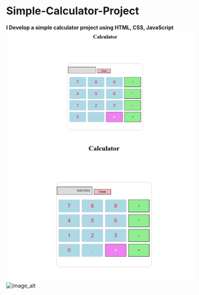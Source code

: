 # Simple-Calculator-Project
**I Develop a simple calculator project using HTML, CSS, JavaScript**
![image_alt](https://github.com/ishitasahoo930/Simple-Calculator-Project/blob/25e210c35a03c0e7813b34c67e408aebb674ae63/Screenshot%202025-09-06%20183230.png)
![image_alt](https://github.com/ishitasahoo930/Simple-Calculator-Project/blob/9a44ab02a4734dcb70cd7e052fc6e0183becfbe3/Screenshot%202025-09-06%20183255.png)
![image_alt]()
